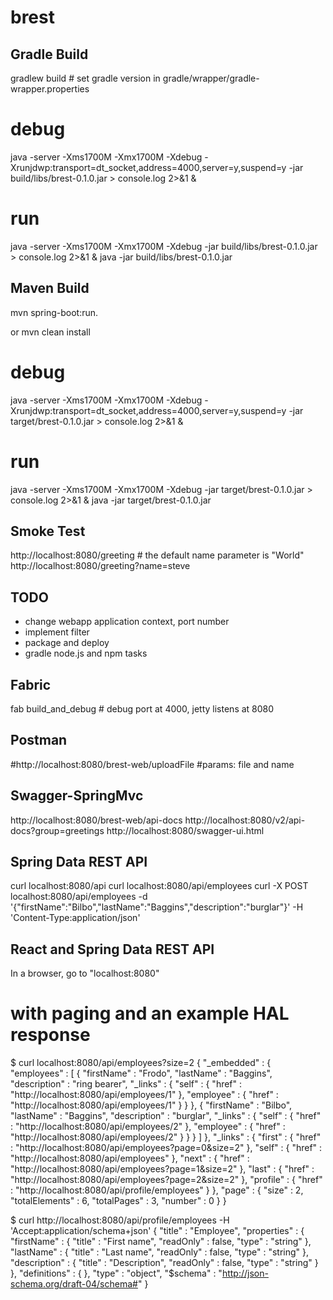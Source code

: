 brest
=====

Gradle Build
-----
gradlew build # set gradle version in gradle/wrapper/gradle-wrapper.properties

# debug
java -server -Xms1700M -Xmx1700M -Xdebug -Xrunjdwp:transport=dt_socket,address=4000,server=y,suspend=y -jar build/libs/brest-0.1.0.jar > console.log 2>&1 &
# run
java -server -Xms1700M -Xmx1700M -Xdebug -jar build/libs/brest-0.1.0.jar > console.log 2>&1 &
java -jar build/libs/brest-0.1.0.jar

Maven Build
-----
mvn spring-boot:run. 

or
mvn clean install

# debug
java -server -Xms1700M -Xmx1700M -Xdebug -Xrunjdwp:transport=dt_socket,address=4000,server=y,suspend=y -jar target/brest-0.1.0.jar > console.log 2>&1 &
# run
java -server -Xms1700M -Xmx1700M -Xdebug -jar target/brest-0.1.0.jar > console.log 2>&1 &
java -jar target/brest-0.1.0.jar 


Smoke Test
-----
http://localhost:8080/greeting # the default name parameter is "World"
http://localhost:8080/greeting?name=steve

TODO
-----
* change webapp application context, port number
* implement filter
* package and deploy
* gradle node.js and npm tasks

Fabric
-----------
fab build_and_debug # debug port at 4000, jetty listens at 8080

Postman
-----------
#http://localhost:8080/brest-web/uploadFile #params: file and name

Swagger-SpringMvc
-----------
http://localhost:8080/brest-web/api-docs
http://localhost:8080/v2/api-docs?group=greetings
http://localhost:8080/swagger-ui.html

Spring Data REST API
-----------
curl localhost:8080/api
curl localhost:8080/api/employees
curl -X POST localhost:8080/api/employees -d '{"firstName":"Bilbo","lastName":"Baggins","description":"burglar"}' -H 'Content-Type:application/json'

React and Spring Data REST API
-----------
In a browser, go to "localhost:8080"

# with paging and an example HAL response
$ curl localhost:8080/api/employees?size=2
{
  "_embedded" : {
    "employees" : [ {
      "firstName" : "Frodo",
      "lastName" : "Baggins",
      "description" : "ring bearer",
      "_links" : {
        "self" : {
          "href" : "http://localhost:8080/api/employees/1"
        },
        "employee" : {
          "href" : "http://localhost:8080/api/employees/1"
        }
      }
    }, {
      "firstName" : "Bilbo",
      "lastName" : "Baggins",
      "description" : "burglar",
      "_links" : {
        "self" : {
          "href" : "http://localhost:8080/api/employees/2"
        },
        "employee" : {
          "href" : "http://localhost:8080/api/employees/2"
        }
      }
    } ]
  },
  "_links" : {
    "first" : {
      "href" : "http://localhost:8080/api/employees?page=0&size=2"
    },
    "self" : {
      "href" : "http://localhost:8080/api/employees"
    },
    "next" : {
      "href" : "http://localhost:8080/api/employees?page=1&size=2"
    },
    "last" : {
      "href" : "http://localhost:8080/api/employees?page=2&size=2"
    },
    "profile" : {
      "href" : "http://localhost:8080/api/profile/employees"
    }
  },
  "page" : {
    "size" : 2,
    "totalElements" : 6,
    "totalPages" : 3,
    "number" : 0
  }
}

$ curl http://localhost:8080/api/profile/employees -H 'Accept:application/schema+json'
{
  "title" : "Employee",
  "properties" : {
    "firstName" : {
      "title" : "First name",
      "readOnly" : false,
      "type" : "string"
    },
    "lastName" : {
      "title" : "Last name",
      "readOnly" : false,
      "type" : "string"
    },
    "description" : {
      "title" : "Description",
      "readOnly" : false,
      "type" : "string"
    }
  },
  "definitions" : { },
  "type" : "object",
  "$schema" : "http://json-schema.org/draft-04/schema#"
}
